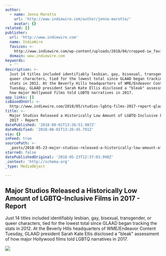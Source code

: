 ```yaml
---
author:
  - name: Jenna Marotta
    url: 'http://www.indiewire.com/author/jenna-marotta/'
    avatar: {}
related: []
publisher:
  url: 'http://www.indiewire.com'
  name: IndieWire
  favicon: >-
    http://www.indiewire.com/wp-content/uploads/2018/04/cropped-iw_favicon.png?w=192
  domain: www.indiewire.com
keywords:
  - ''
description: >-
  Just 14 titles included identifiably lesbian, gay, bisexual, transgender, or
  queer characters, tied for the lowest total since GLAAD began tracking the
  stats in 2012. At the Beverly Hills headquarters of WME/Endeavor Content
  Tuesday, GLAAD president Sarah Kate Ellis disclosed a "bleak" assessment of
  how major Hollywood films told LGBTQ narratives in 2017.
app_links: []
isBasedOnUrl: >-
  http://www.indiewire.com/2018/05/studios-lgbtq-films-2017-report-glaad-1201967430/
title: >-
  Major Studios Released a Historically Low Amount of LGBTQ-Inclusive Films in
  2017 - Report
datePublished: '2018-08-01T13:26:51.987Z'
dateModified: '2018-08-01T13:26:45.791Z'
via: {}
inFeed: true
sourcePath: >-
  _posts/2018-05-23-major-studios-released-a-historically-low-amount-of-lgbtq-in.md
starred: false
datePublishedOriginal: '2018-05-23T12:37:03.998Z'
_context: 'http://schema.org'
_type: MediaObject

---
```

<article style=""><h1>Major Studios Released a Historically Low Amount of LGBTQ-Inclusive Films in 2017 - Report</h1><p>Just 14 titles included identifiably lesbian, gay, bisexual, transgender, or queer characters, tied for the lowest total since GLAAD began tracking the stats in 2012. At the Beverly Hills headquarters of WME/Endeavor Content Tuesday, GLAAD president Sarah Kate Ellis disclosed a "bleak" assessment of how major Hollywood films told LGBTQ narratives in 2017.</p><img src="http://www.indiewire.com/wp-content/uploads/2018/05/endeavor.jpg" /></article>